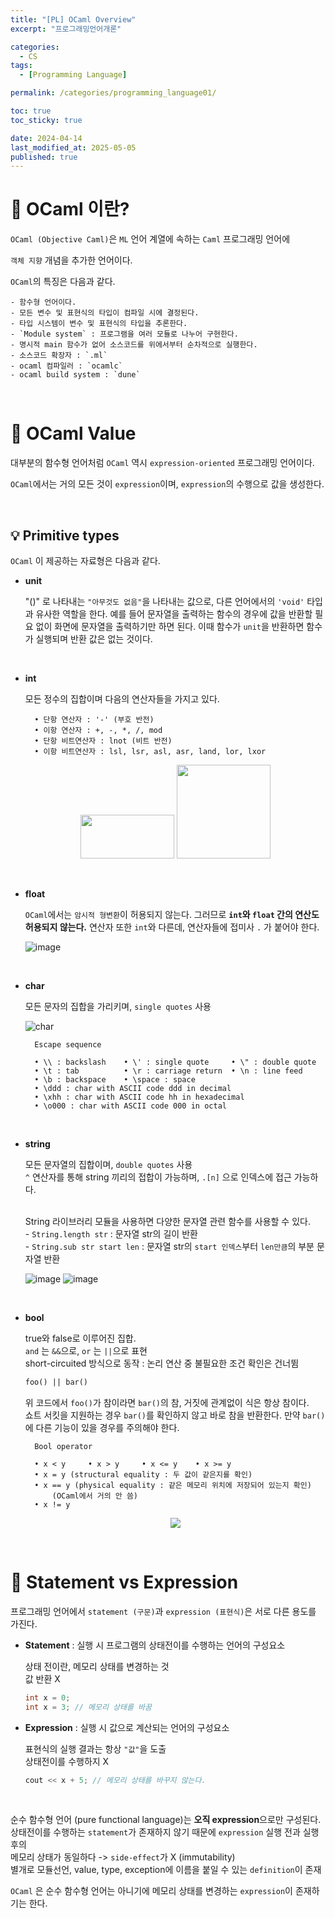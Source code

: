 ```yaml
---
title: "[PL] OCaml Overview"
excerpt: "프로그래밍언어개론"

categories:
  - CS
tags:
  - [Programming Language]

permalink: /categories/programming_language01/

toc: true
toc_sticky: true

date: 2024-04-14
last_modified_at: 2025-05-05
published: true
---
```


# 👑 OCaml 이란?

`OCaml (Objective Caml)`은 `ML` 언어 계열에 속하는 `Caml` 프로그래밍 언어에 <br>

`객체 지향` 개념을 추가한 언어이다. <br>

`OCaml`의 특징은 다음과 같다. <br>

    - 함수형 언어이다.
    - 모든 변수 및 표현식의 타입이 컴파일 시에 결정된다.
    - 타입 시스템이 변수 및 표현식의 타입을 추론한다.
    - `Module system` : 프로그램을 여러 모듈로 나누어 구현한다.
    - 명시적 main 함수가 없어 소스코드를 위에서부터 순차적으로 실행한다.
    - 소스코드 확장자 : `.ml`
    - ocaml 컴파일러 : `ocamlc`
    - ocaml build system : `dune`

<br>

# 👑 OCaml Value

대부분의 함수형 언어처럼 `OCaml` 역시 `expression-oriented` 프로그래밍 언어이다. <br>

`OCaml`에서는 거의 모든 것이 `expression`이며, `expression`의 수행으로 값을 생성한다.

<br>

## 💡 Primitive types

`OCaml` 이 제공하는 자료형은 다음과 같다.

- **unit** <br>

    "()" 로 나타내는 `"아무것도 없음"`을 나타내는 값으로, 다른 언어에서의 `'void'` 타입과 유사한 역할을 한다.
    예를 들어 문자열을 출력하는 함수의 경우에 값을 반환할 필요 없이 화면에 문자열을 출력하기만 하면 된다.
    이때 함수가 `unit`을 반환하면 함수가 실행되며 반환 값은 없는 것이다.

<br>

- **int** <br>

    모든 정수의 집합이며 다음의 연산자들을 가지고 있다.

        • 단항 연산자 : '-' (부호 반전)
        • 이항 연산자 : +, -, *, /, mod
        • 단항 비트연산자 : lnot (비트 반전)
        • 이항 비트연산자 : lsl, lsr, asl, asr, land, lor, lxor

    <p align="center">
      <img src="https://github.com/jinwoojwa/jinwoo.github.io/assets/112393728/1b202edb-1758-4253-9fd2-2cf44c71278b" width="150" height="70">
      <img src="https://github.com/jinwoojwa/jinwoo.github.io/assets/112393728/4a81997d-2b7a-40b7-b6c4-feea59f1ee81" width="150" heigth="70">
    </p>

<br>

- **float** <br>

    `OCaml`에서는 `암시적 형변환`이 허용되지 않는다. 그러므로 **`int`와 `float` 간의 연산도 허용되지 않는다.**
    연산자 또한 `int`와 다른데, 연산자들에 접미사 `.` 가 붙어야 한다.

    ![image](https://github.com/jinwoojwa/jinwoo.github.io/assets/112393728/b925194a-0aa5-4116-bc81-bd160e1d4c6e)

<br>    

- **char** <br>

    모든 문자의 집합을 가리키며, `single quotes` 사용

    ![char](https://github.com/jinwoojwa/jinwoo.github.io/assets/112393728/60139180-6c90-4dc5-b67f-d89b93fd9529)

        Escape sequence

        • \\ : backslash    • \' : single quote     • \" : double quote
        • \t : tab          • \r : carriage return  • \n : line feed
        • \b : backspace    • \space : space
        • \ddd : char with ASCII code ddd in decimal
        • \xhh : char with ASCII code hh in hexadecimal
        • \o000 : char with ASCII code 000 in octal

<br>

- **string** <br>

    모든 문자열의 집합이며, `double quotes` 사용 <br>
    `^` 연산자를 통해 string 끼리의 접합이 가능하며, `.[n]` 으로 인덱스에 접근 가능하다. <br><br>

    String 라이브러리 모듈을 사용하면 다양한 문자열 관련 함수를 사용할 수 있다. <br>
        - `String.length str` : 문자열 str의 길이 반환 <br>
        - `String.sub str start len` : 문자열 str의 `start 인덱스`부터 `len만큼`의 부분 문자열 반환 <br>

    ![image](https://github.com/jinwoojwa/jinwoo.github.io/assets/112393728/9b6370a7-5674-4fae-bf9e-653d5dd75702)
    ![image](https://github.com/jinwoojwa/jinwoo.github.io/assets/112393728/447f5f21-913f-467b-9065-3483bc708431)

<br>

- **bool** <br>

    true와 false로 이루어진 집합. <br>
    `and` 는 `&&`으로, `or` 는 `||`으로 표현 <br>
    short-circuited 방식으로 동작 : 논리 연산 중 불필요한 조건 확인은 건너뜀

    ```ocaml
    foo() || bar()
    ```

    위 코드에서 `foo()`가 참이라면 `bar()`의 참, 거짓에 관계없이 식은 항상 참이다. <br>
    쇼트 서킷을 지원하는 경우 `bar()`를 확인하지 않고 바로 참을 반환한다. 만약 `bar()`에 다른 기능이 있을 경우를 주의해야 한다.

        Bool operator

        • x < y     • x > y     • x <= y    • x >= y
        • x = y (structural equality : 두 값이 같은지를 확인)
        • x == y (physical equality : 같은 메모리 위치에 저장되어 있는지 확인)
            (OCaml에서 거의 안 씀)
        • x != y

    <center><img src="https://github.com/jinwoojwa/jinwoo.github.io/assets/112393728/1c832e65-85d9-4bc8-a9fd-2bf8eb064f16"></center>


<br>        

# 👑 Statement vs Expression

프로그래밍 언어에서 `statement (구문)`과 `expression (표현식)`은 서로 다른 용도를 가진다. <br>

- **Statement** : 실행 시 프로그램의 상태전이를 수행하는 언어의 구성요소

    상태 전이란, 메모리 상태를 변경하는 것 <br>
    값 반환 X

    ```c++
    int x = 0;
    int x = 3; // 메모리 상태를 바꿈
    ```

- **Expression** : 실행 시 값으로 계산되는 언어의 구성요소

    표현식의 실행 결과는 항상 `"값"`을 도출 <br>
    상태전이를 수행하지 X

    ```c++
    cout << x + 5; // 메모리 상태를 바꾸지 않는다.
    ```

<br>

순수 함수형 언어 (pure functional language)는 **오직 expression**으로만 구성된다. <br>
상태전이를 수행하는 `statement`가 존재하지 않기 때문에 `expression` 실행 전과 실행 후의 <br>
메모리 상태가 동일하다 -> `side-effect`가 X (immutability) <br>
별개로 모듈선언, value, type, exception에 이름을 붙일 수 있는 `definition`이 존재 <br>

`OCaml` 은 순수 함수형 언어는 아니기에 메모리 상태를 변경하는 `expression`이 존재하기는 한다. <br>








